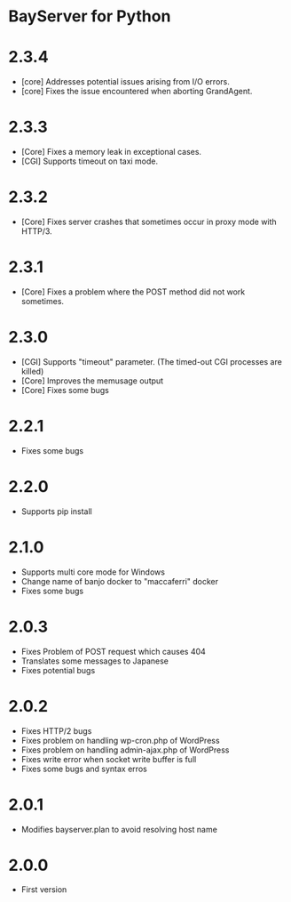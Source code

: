 # BayServer for Python


# 2.3.4

- [core] Addresses potential issues arising from I/O errors.
- [core] Fixes the issue encountered when aborting GrandAgent.

# 2.3.3

- [Core] Fixes a memory leak in exceptional cases.
- [CGI] Supports timeout on taxi mode.

# 2.3.2

- [Core] Fixes server crashes that sometimes occur in proxy mode with HTTP/3.

# 2.3.1

- [Core] Fixes a problem where the POST method did not work sometimes.

# 2.3.0

- [CGI] Supports "timeout" parameter. (The timed-out CGI processes are killed)
- [Core] Improves the memusage output
- [Core] Fixes some bugs

# 2.2.1

- Fixes some bugs

# 2.2.0

- Supports pip install

# 2.1.0

- Supports multi core mode for Windows
- Change name of banjo docker to "maccaferri" docker
- Fixes some bugs

# 2.0.3

- Fixes Problem of POST request which causes 404
- Translates some messages to Japanese
- Fixes potential bugs

# 2.0.2

- Fixes HTTP/2 bugs
- Fixes problem on handling wp-cron.php of WordPress
- Fixes problem on handling admin-ajax.php of WordPress
- Fixes write error when socket write buffer is full
- Fixes some bugs and syntax erros


# 2.0.1

- Modifies bayserver.plan to avoid resolving host name


# 2.0.0

- First version
